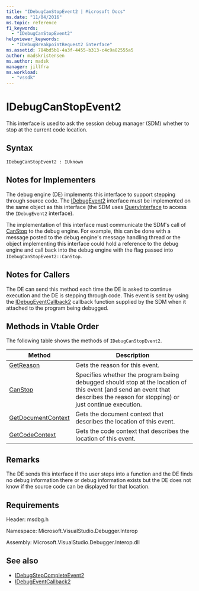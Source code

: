 ```yaml
---
title: "IDebugCanStopEvent2 | Microsoft Docs"
ms.date: "11/04/2016"
ms.topic: reference
f1_keywords:
  - "IDebugCanStopEvent2"
helpviewer_keywords:
  - "IDebugBreakpointRequest2 interface"
ms.assetid: 784bd5b1-4a3f-4455-b313-c4c9a82555a5
author: madskristensen
ms.author: madsk
manager: jillfra
ms.workload:
  - "vssdk"
---
```

# IDebugCanStopEvent2
This interface is used to ask the session debug manager (SDM) whether to stop at the current code location.

## Syntax

```
IDebugCanStopEvent2 : IUknown
```

## Notes for Implementers
 The debug engine (DE) implements this interface to support stepping through source code. The [IDebugEvent2](../../../extensibility/debugger/reference/idebugevent2.md) interface must be implemented on the same object as this interface (the SDM uses [QueryInterface](/cpp/atl/queryinterface) to access the `IDebugEvent2` interface).

 The implementation of this interface must communicate the SDM's call of [CanStop](../../../extensibility/debugger/reference/idebugcanstopevent2-canstop.md) to the debug engine. For example, this can be done with a message posted to the debug engine's message handling thread or the object implementing this interface could hold a reference to the debug engine and call back into the debug engine with the flag passed into `IDebugCanStopEvent2::CanStop`.

## Notes for Callers
 The DE can send this method each time the DE is asked to continue execution and the DE is stepping through code. This event is sent by using the [IDebugEventCallback2](../../../extensibility/debugger/reference/idebugeventcallback2.md) callback function supplied by the SDM when it attached to the program being debugged.

## Methods in Vtable Order
 The following table shows the methods of `IDebugCanStopEvent2`.

|Method|Description|
|------------|-----------------|
|[GetReason](../../../extensibility/debugger/reference/idebugcanstopevent2-getreason.md)|Gets the reason for this event.|
|[CanStop](../../../extensibility/debugger/reference/idebugcanstopevent2-canstop.md)|Specifies whether the program being debugged should stop at the location of this event (and send an event that describes the reason for stopping) or just continue execution.|
|[GetDocumentContext](../../../extensibility/debugger/reference/idebugcanstopevent2-getdocumentcontext.md)|Gets the document context that describes the location of this event.|
|[GetCodeContext](../../../extensibility/debugger/reference/idebugcanstopevent2-getcodecontext.md)|Gets the code context that describes the location of this event.|

## Remarks
 The DE sends this interface if the user steps into a function and the DE finds no debug information there or debug information exists but the DE does not know if the source code can be displayed for that location.

## Requirements
 Header: msdbg.h

 Namespace: Microsoft.VisualStudio.Debugger.Interop

 Assembly: Microsoft.VisualStudio.Debugger.Interop.dll

## See also
- [IDebugStepCompleteEvent2](../../../extensibility/debugger/reference/idebugstepcompleteevent2.md)
- [IDebugEventCallback2](../../../extensibility/debugger/reference/idebugeventcallback2.md)